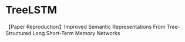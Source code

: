 # TreeLSTM
【Paper Reproduction】Improved Semantic Representations From Tree-Structured Long Short-Term Memory Networks
